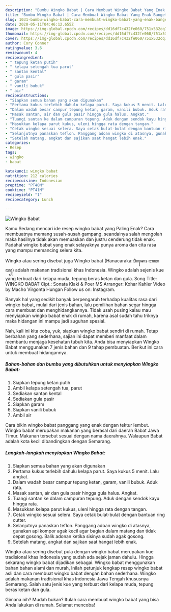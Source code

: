 ```yaml
---
description: "Bumbu Wingko Babat | Cara Membuat Wingko Babat Yang Enak Banget"
title: "Bumbu Wingko Babat | Cara Membuat Wingko Babat Yang Enak Banget"
slug: 1031-bumbu-wingko-babat-cara-membuat-wingko-babat-yang-enak-banget
date: 2020-05-11T04:46:12.655Z
image: https://img-global.cpcdn.com/recipes/dd16df7c432fe060/751x532cq70/wingko-babat-foto-resep-utama.jpg
thumbnail: https://img-global.cpcdn.com/recipes/dd16df7c432fe060/751x532cq70/wingko-babat-foto-resep-utama.jpg
cover: https://img-global.cpcdn.com/recipes/dd16df7c432fe060/751x532cq70/wingko-babat-foto-resep-utama.jpg
author: Cory Conner
ratingvalue: 3.6
reviewcount: 4
recipeingredient:
- " tepung ketan putih"
- " kelapa setengah tua parut"
- " santan kental"
- " gula pasir"
- " garam"
- " vanili bubuk"
- " air"
recipeinstructions:
- "Siapkan semua bahan yang akan digunakan"
- "Pertama kukus terlebih dahulu kelapa parut. Saya kukus 5 menit. Lalu angkat."
- "Dalam wadah besar campur tepung ketan, garam, vanili bubuk. Aduk rata."
- "Masak santan, air dan gula pasir hingga gula halus. Angkat."
- "Tuangi santan ke dalam campuran tepung. Aduk dengan sendok kayu hingga rata."
- "Masukkan kelapa parut kukus, uleni hingga rata dengan tangan."
- "Cetak wingko sesuai selera. Saya cetak bulat-bulat dengan bantuan ring cutter."
- "Selanjutnya panaskan teflon. Panggang adoan wingko di atasnya, gunakan api kompor agak kecil agar bagian dalam matang dan tidak cepat gosong. Balik adonan ketika sisinya sudah agak gosong."
- "Setelah matang, angkat dan sajikan saat hangat lebih enak."
categories:
- Resep
tags:
- wingko
- babat

katakunci: wingko babat 
nutrition: 212 calories
recipecuisine: Indonesian
preptime: "PT40M"
cooktime: "PT41M"
recipeyield: "1"
recipecategory: Lunch

---
```



![Wingko Babat](https://img-global.cpcdn.com/recipes/dd16df7c432fe060/751x532cq70/wingko-babat-foto-resep-utama.jpg)

Kamu Sedang mencari ide resep wingko babat yang Paling Enak? Cara membuatnya memang susah-susah gampang. seandainya salah mengolah maka hasilnya tidak akan memuaskan dan justru cenderung tidak enak. Padahal wingko babat yang enak selayaknya punya aroma dan cita rasa yang mampu memancing selera kita.

Wingko atau sering disebut juga Wingko babat (Hanacaraka:ꦮꦶꦁꦏꦺꦴ ꦧꦧꦠ꧀) adalah makanan tradisional khas Indonesia. Wingko adalah sejenis kue yang terbuat dari kelapa muda, tepung beras ketan dan gula. Song Title: WINGKO BABAT Cipt.: Sonata Klaki &amp; Poer MS Arranger: Kohar Kahler Video by Macho Virgonta Hungan Follow us on: Instagram.

Banyak hal yang sedikit banyak berpengaruh terhadap kualitas rasa dari wingko babat, mulai dari jenis bahan, lalu pemilihan bahan segar hingga cara membuat dan menghidangkannya. Tidak usah pusing kalau mau menyiapkan wingko babat enak di rumah, karena asal sudah tahu triknya maka hidangan ini mampu jadi suguhan spesial.


Nah, kali ini kita coba, yuk, siapkan wingko babat sendiri di rumah. Tetap berbahan yang sederhana, sajian ini dapat memberi manfaat dalam membantu menjaga kesehatan tubuh kita. Anda bisa menyiapkan Wingko Babat menggunakan 7 jenis bahan dan 9 tahap pembuatan. Berikut ini cara untuk membuat hidangannya.

<!--inarticleads1-->

##### Bahan-bahan dan bumbu yang dibutuhkan untuk menyiapkan Wingko Babat:

1. Siapkan  tepung ketan putih
1. Ambil  kelapa setengah tua, parut
1. Sediakan  santan kental
1. Sediakan  gula pasir
1. Siapkan  garam
1. Siapkan  vanili bubuk
1. Ambil  air


Cara bikin wingko babat panggang yang enak dengan tektur lembut. Wingko babat merupakan makanan yang berasal dari daerah Babat Jawa Timur. Makanan tersebut sesuai dengan nama daerahnya. Walaupun Babat adalah kota kecil dibandingkan dengan Semarang. 

<!--inarticleads2-->

##### Langkah-langkah menyiapkan Wingko Babat:

1. Siapkan semua bahan yang akan digunakan
1. Pertama kukus terlebih dahulu kelapa parut. Saya kukus 5 menit. Lalu angkat.
1. Dalam wadah besar campur tepung ketan, garam, vanili bubuk. Aduk rata.
1. Masak santan, air dan gula pasir hingga gula halus. Angkat.
1. Tuangi santan ke dalam campuran tepung. Aduk dengan sendok kayu hingga rata.
1. Masukkan kelapa parut kukus, uleni hingga rata dengan tangan.
1. Cetak wingko sesuai selera. Saya cetak bulat-bulat dengan bantuan ring cutter.
1. Selanjutnya panaskan teflon. Panggang adoan wingko di atasnya, gunakan api kompor agak kecil agar bagian dalam matang dan tidak cepat gosong. Balik adonan ketika sisinya sudah agak gosong.
1. Setelah matang, angkat dan sajikan saat hangat lebih enak.


Wingko atau sering disebut pula dengan wingko babat merupakan kue tradisional khas Indonesia yang sudah ada sejak jaman dahulu. Hingga sekarang wingko babat dijadikan sebagai. Wingko babat menggunakan bahan bahan alami dan murah, Inilah petunjuk lengkap resep wingko babat asli dan cara membuat wingko babat dengan bahan sederhana. Wingko adalah makanan tradisional khas Indonesia Jawa Tengah khususnya Semarang. Salah satu jenis kue yang terbuat dari kelapa muda, tepung beras ketan dan gula. 

Gimana nih? Mudah bukan? Itulah cara membuat wingko babat yang bisa Anda lakukan di rumah. Selamat mencoba!
